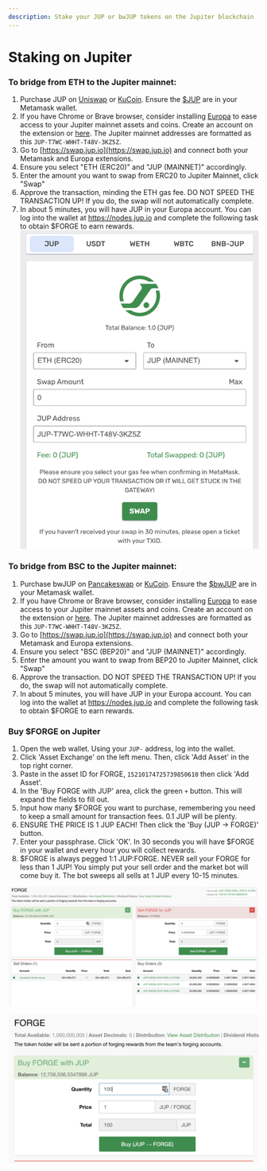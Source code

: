 ```yaml
---
description: Stake your JUP or bwJUP tokens on the Jupiter blockchain
---
```


# Staking on Jupiter

### To bridge from ETH to the Jupiter mainnet:

1. Purchase JUP on [Uniswap](https://app.uniswap.org/#/swap?inputCurrency=0x4b1e80cac91e2216eeb63e29b957eb91ae9c2be8\&outputCurrency=ETH) or [KuCoin](https://www.kucoin.com/ucenter/signup?rcode=HH7M58). Ensure the [$JUP](https://etherscan.io/token/0x4B1E80cAC91e2216EEb63e29B957eB91Ae9C2Be8) are in your Metamask wallet.
2. If you have Chrome or Brave browser, consider installing [Europa](https://chrome.google.com/webstore/detail/jupiter-europa/gafpmgjlgaocgmlggjbpjmpedlebgnej) to ease access to your Jupiter mainnet assets and coins. Create an account on the extension or [here](https://nodes.jup.io). The Jupiter mainnet addresses are formatted as this `JUP-T7WC-WHHT-T48V-3KZ5Z`.
3. Go to [https://swap.jup.io](https://swap.jup.io) and connect both your Metamask and Europa extensions.&#x20;
4. Ensure you select "ETH (ERC20)" and "JUP (MAINNET)" accordingly.&#x20;
5. Enter the amount you want to swap from ERC20 to Jupiter Mainnet, click "Swap"
6. Approve the transaction, minding the ETH gas fee. DO NOT SPEED THE TRANSACTION UP! If you do, the swap will not automatically complete.
7. In about 5 minutes, you will have JUP in your Europa account. You can log into the wallet at https://nodes.jup.io and complete the following task to obtain $FORGE to earn rewards.![](<../.gitbook/assets/Screen Shot 2021-11-12 at 10.39.53 PM.png>)

### To bridge from BSC to the Jupiter mainnet:

1. Purchase bwJUP on [Pancakeswap](https://pancakeswap.finance/swap?outputCurrency=0x0231f91e02debd20345ae8ab7d71a41f8e140ce7) or [KuCoin](https://www.kucoin.com/ucenter/signup?rcode=HH7M58). Ensure the [$bwJUP](https://bscscan.com/token/0x0231f91e02debd20345ae8ab7d71a41f8e140ce7) are in your Metamask wallet.
2. If you have Chrome or Brave browser, consider installing [Europa](https://chrome.google.com/webstore/detail/jupiter-europa/gafpmgjlgaocgmlggjbpjmpedlebgnej) to ease access to your Jupiter mainnet assets and coins. Create an account on the extension or [here](https://nodes.jup.io). The Jupiter mainnet addresses are formatted as this `JUP-T7WC-WHHT-T48V-3KZ5Z`.
3. Go to [https://swap.jup.io](https://swap.jup.io) and connect both your Metamask and Europa extensions.&#x20;
4. Ensure you select "BSC (BEP20)" and "JUP (MAINNET)" accordingly.&#x20;
5. Enter the amount you want to swap from BEP20 to Jupiter Mainnet, click "Swap"
6. Approve the transaction. DO NOT SPEED THE TRANSACTION UP! If you do, the swap will not automatically complete.
7. In about 5 minutes, you will have JUP in your Europa account. You can log into the wallet at https://nodes.jup.io and complete the following task to obtain $FORGE to earn rewards.

### Buy $FORGE on Jupiter

1. Open the web wallet. Using your `JUP-` address, log into the wallet.
2. Click 'Asset Exchange' on the left menu. Then, click 'Add Asset' in the top right corner.
3. Paste in the asset ID for FORGE, `15210174725739850610` then click 'Add Asset'.
4. In the 'Buy FORGE with JUP' area, click the green `+` button. This will expand the fields to fill out.
5. Input how many $FORGE you want to purchase, remembering you need to keep a small amount for transaction fees. 0.1 JUP will be plenty.
6. ENSURE THE PRICE IS 1 JUP EACH! Then click the 'Buy (JUP -> FORGE)' button.
7. Enter your passphrase. Click 'OK'. In 30 seconds you will have $FORGE in your wallet and every hour you will collect rewards.
8. $FORGE is always pegged 1:1 JUP:FORGE. NEVER sell your FORGE for less than 1 JUP! You simply put your sell order and the market bot will come buy it. The bot sweeps all sells at 1 JUP every 10-15 minutes.

![Asset Exchange](<../.gitbook/assets/Screen Shot 2021-11-12 at 10.58.13 PM.png>)

![$FORGE purchase setup](<../.gitbook/assets/Screen Shot 2021-11-12 at 11.00.11 PM.png>)
